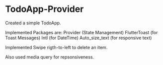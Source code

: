 # TodoApp-Provider
Created a simple TodoApp.

Implemented Packages are:
Provider (State Management)
FlutterToast (for Toast Messages)
Intl (for DateTime)
Auto_size_text (for responsive text)

Implemented Swipe rigth-to-left to delete an item.

Also used media query for repsonsiveness.

